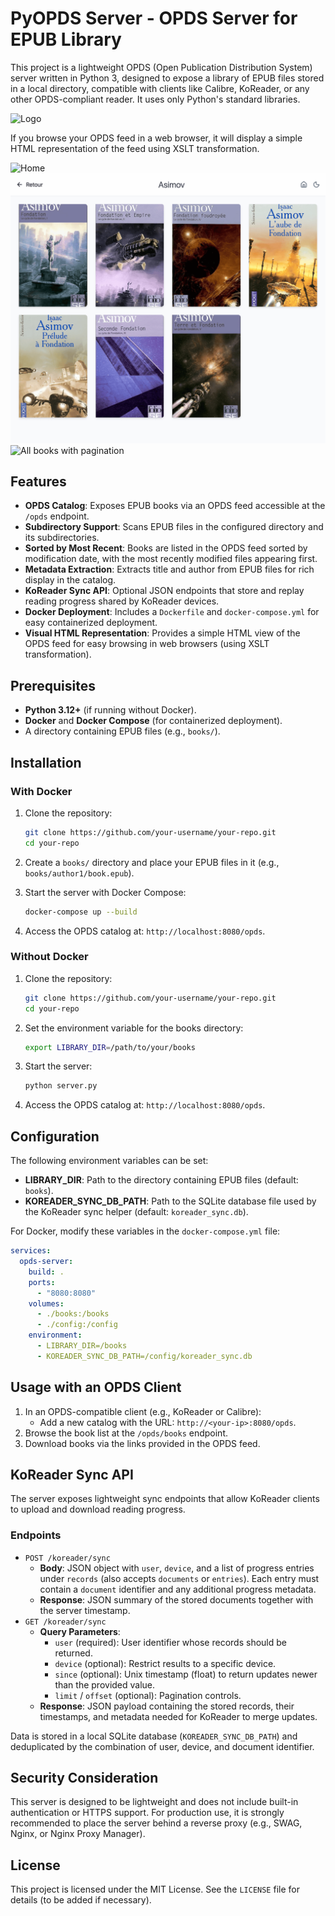 # PyOPDS Server - OPDS Server for EPUB Library

This project is a lightweight OPDS (Open Publication Distribution System) server written in Python 3, designed to expose a library of EPUB files stored in a local directory, compatible with clients like Calibre, KoReader, or any other OPDS-compliant reader. It uses only Python's standard libraries.

![Logo](./preview/ereader.jpeg)

If you browse your OPDS feed in a web browser, it will display a simple HTML representation of the feed using XSLT transformation.

![Home](./preview/preview.png)
![Book list sample](./preview/preview2.png)
![All books with pagination](./preview/preview3.png)

## Features

- **OPDS Catalog**: Exposes EPUB books via an OPDS feed accessible at the `/opds` endpoint.
- **Subdirectory Support**: Scans EPUB files in the configured directory and its subdirectories.
- **Sorted by Most Recent**: Books are listed in the OPDS feed sorted by modification date, with the most recently modified files appearing first.
- **Metadata Extraction**: Extracts title and author from EPUB files for rich display in the catalog.
- **KoReader Sync API**: Optional JSON endpoints that store and replay reading progress shared by KoReader devices.
- **Docker Deployment**: Includes a `Dockerfile` and `docker-compose.yml` for easy containerized deployment.
- **Visual HTML Representation**: Provides a simple HTML view of the OPDS feed for easy browsing in web browsers (using XSLT transformation).

## Prerequisites

- **Python 3.12+** (if running without Docker).
- **Docker** and **Docker Compose** (for containerized deployment).
- A directory containing EPUB files (e.g., `books/`).

## Installation

### With Docker

1. Clone the repository:

   ```bash
   git clone https://github.com/your-username/your-repo.git
   cd your-repo
   ```

2. Create a `books/` directory and place your EPUB files in it (e.g., `books/author1/book.epub`).
3. Start the server with Docker Compose:

   ```bash
   docker-compose up --build
   ```

4. Access the OPDS catalog at: `http://localhost:8080/opds`.

### Without Docker

1. Clone the repository:

   ```bash
   git clone https://github.com/your-username/your-repo.git
   cd your-repo
   ```

2. Set the environment variable for the books directory:

   ```bash
   export LIBRARY_DIR=/path/to/your/books
   ```

3. Start the server:

   ```bash
   python server.py
   ```

4. Access the OPDS catalog at: `http://localhost:8080/opds`.

## Configuration

The following environment variables can be set:

- **LIBRARY_DIR**: Path to the directory containing EPUB files (default: `books`).
- **KOREADER_SYNC_DB_PATH**: Path to the SQLite database file used by the KoReader sync helper (default: `koreader_sync.db`).

For Docker, modify these variables in the `docker-compose.yml` file:

```yaml
services:
  opds-server:
    build: .
    ports:
      - "8080:8080"
    volumes:
      - ./books:/books
      - ./config:/config
    environment:
      - LIBRARY_DIR=/books
      - KOREADER_SYNC_DB_PATH=/config/koreader_sync.db
```

## Usage with an OPDS Client

1. In an OPDS-compatible client (e.g., KoReader or Calibre):
   - Add a new catalog with the URL: `http://<your-ip>:8080/opds`.
2. Browse the book list at the `/opds/books` endpoint.
3. Download books via the links provided in the OPDS feed.

## KoReader Sync API

The server exposes lightweight sync endpoints that allow KoReader clients to upload and download reading progress.

### Endpoints

- `POST /koreader/sync`
  - **Body**: JSON object with `user`, `device`, and a list of progress entries under `records` (also accepts `documents` or `entries`). Each entry must contain a `document` identifier and any additional progress metadata.
  - **Response**: JSON summary of the stored documents together with the server timestamp.
- `GET /koreader/sync`
  - **Query Parameters**:
    - `user` (required): User identifier whose records should be returned.
    - `device` (optional): Restrict results to a specific device.
    - `since` (optional): Unix timestamp (float) to return updates newer than the provided value.
    - `limit` / `offset` (optional): Pagination controls.
  - **Response**: JSON payload containing the stored records, their timestamps, and metadata needed for KoReader to merge updates.

Data is stored in a local SQLite database (`KOREADER_SYNC_DB_PATH`) and deduplicated by the combination of user, device, and document identifier.

## Security Consideration

This server is designed to be lightweight and does not include built-in authentication or HTTPS support. For production use, it is strongly recommended to place the server behind a reverse proxy (e.g., SWAG, Nginx, or Nginx Proxy Manager).

## License

This project is licensed under the MIT License. See the `LICENSE` file for details (to be added if necessary).
